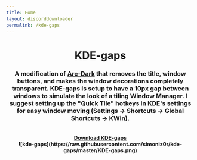 ```yaml
---
title: Home
layout: discorddownloader
permalink: /kde-gaps
---
```

<h1 align="center">KDE-gaps</h1>
<h3 align="center">A modification of <a href="https://github.com/PapirusDevelopmentTeam/arc-kde">Arc-Dark</a> that removes the title, window buttons, and makes the window decorations completely transparent.  KDE-gaps is setup to have a 10px gap between windows to simulate the look of a tiling Window Manager.  I suggest setting up the "Quick Tile" hotkeys in KDE's settings for easy window moving (Settings -> Shortcuts -> Global Shortcuts -> KWin).</h3>
<br>

<center><b>
    <a href="https://store.kde.org/p/1172116/">Download KDE-gaps</a>
    <br>
    ![kde-gaps](https://raw.githubusercontent.com/simoniz0r/kde-gaps/master/KDE-gaps.png)



